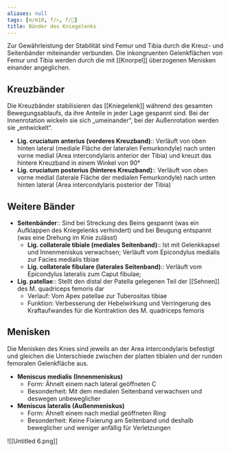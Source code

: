 ```yaml
---
aliases: null
tags: [m/m10, f/💀, f/🦴]
title: Bänder des Kniegelenks
---
```

Zur Gewährleistung der Stabilität sind Femur und Tibia durch die Kreuz- und Seitenbänder miteinander verbunden. Die inkongruenten Gelenkflächen von Femur und Tibia werden durch die mit [[Knorpel]] überzogenen Menisken einander angeglichen.

## Kreuzbänder

Die Kreuzbänder stabilisieren das [[Kniegelenk]] während des gesamten Bewegungsablaufs, da ihre Anteile in jeder Lage gespannt sind. Bei der Innenrotation wickeln sie sich „umeinander“, bei der Außenrotation werden sie „entwickelt“.

- **Lig. cruciatum anterius (vorderes Kreuzband)**:: Verläuft von oben hinten lateral (mediale Fläche der lateralen Femurkondyle) nach unten vorne medial (Area intercondylaris anterior der Tibia) und kreuzt das hintere Kreuzband in einem Winkel von 90°
- **Lig. cruciatum posterius (hinteres Kreuzband)**:: Verläuft von oben vorne medial (laterale Fläche der medialen Femurkondyle) nach unten hinten lateral (Area intercondylaris posterior der Tibia)

## Weitere Bänder

- **Seitenbänder**:: Sind bei Streckung des Beins gespannt (was ein Aufklappen des Kniegelenks verhindert) und bei Beugung entspannt (was eine Drehung im Knie zulässt)
    - **Lig. collaterale tibiale (mediales Seitenband)**:: Ist mit Gelenkkapsel und Innenmeniskus verwachsen; Verläuft vom Epicondylus medialis zur Facies medialis tibiae
    - **Lig. collaterale fibulare (laterales Seitenband)**:: Verläuft vom Epicondylus lateralis zum Caput fibulae;
- **Lig. patellae**:: Stellt den distal der Patella gelegenen Teil der [[Sehnen]] des M. quadriceps femoris dar
    - Verlauf: Vom Apex patellae zur Tuberositas tibiae
    - Funktion: Verbesserung der Hebelwirkung und Verringerung des Kraftaufwandes für die Kontraktion des M. quadriceps femoris

## Menisken

Die Menisken des Knies sind jeweils an der Area intercondylaris befestigt und gleichen die Unterschiede zwischen der platten tibialen und der runden femoralen Gelenkfläche aus.

- **Meniscus medialis (Innenmeniskus)**
    - Form: Ähnelt einem nach lateral geöffneten C
    - Besonderheit: Mit dem medialen Seitenband verwachsen und deswegen unbeweglicher
- **Meniscus lateralis (Außenmeniskus)**
    - Form: Ähnelt einem nach medial geöffneten Ring
    - Besonderheit: Keine Fixierung am Seitenband und deshalb beweglicher und weniger anfällig für Verletzungen

![[Untitled 6.png]]



